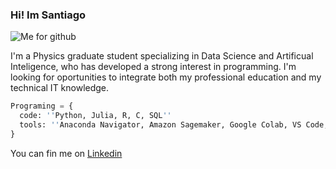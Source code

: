 ### Hi! Im Santiago

![Me for github](https://github.com/Scama99/Scama99/assets/117554261/a2e2fb98-16c1-4ff3-824c-c88d6ab170bf)

I'm a Physics graduate student specializing in Data Science and Artificual Inteligence, who has developed a strong interest in programming. I'm looking for oportunities to integrate both my professional education and my technical IT knowledge.

``` py
Programing = {
  code: ''Python, Julia, R, C, SQL''
  tools: ''Anaconda Navigator, Amazon Sagemaker, Google Colab, VS Code, Jupyter Notebook, R Studio''
}
```
You can fin me on [Linkedin](https://www.linkedin.com/in/santiago-escamilla-del-angel-93395627b/)
